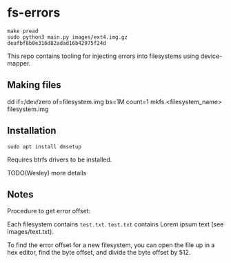 # fs-errors

~~~
make pread
sudo python3 main.py images/ext4.img.gz deafbf8b0e316d82adad16b42975f24d
~~~

This repo contains tooling for injecting errors into filesystems using device-mapper.

## Making files

dd if=/dev/zero of=filesystem.img bs=1M count=1
mkfs.<filesystem_name> filesystem.img

## Installation

~~~
sudo apt install dmsetup
~~~

Requires btrfs drivers to be installed.

TODO(Wesley) more details

## Notes

Procedure to get error offset:

Each filesystem contains `test.txt`. `test.txt` contains Lorem ipsum text (see images/text.txt).

To find the error offset for a new filesystem, you can open the file up in a hex editor, find the byte offset, and divide the byte offset by 512.
